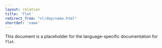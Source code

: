 ```yaml
---
layout: relation
title: 'flat'
redirect_from: "nl/dep/name.html"
shortdef: 'name'
---
```


This document is a placeholder for the language-specific documentation
for `flat`.

